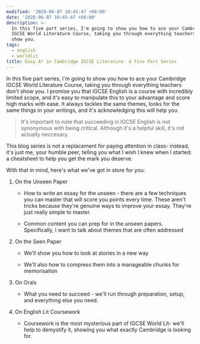 ```yaml
---
modified: '2020-06-07 10:45:47 +08:00'
date: '2020-06-07 10:45:47 +08:00'
description: >-
  In this five part series, I'm going to show you how to ace your Cambridge
  IGCSE World Literature Course, taking you through everything teachers don't
  show you.
tags:
  - english
  - worldlit
title: Easy A* in Cambridge IGCSE Literature- A Five Part Series
---
```


In this five part series, I'm going to show you how to ace your Cambridge IGCSE
World Literature Course, taking you through everything teachers don't show you.
I promise you that IGCSE English is a course with incredibly limited scope, and
it's easy to manipulate this to your advantage and score high marks with ease.
It always tackles the same themes, looks for the same things in your writings,
and it's acknowledging this will help you.

>   It's important to note that succeeding in IGCSE English is not synonymous
>   with being critical. Although it's a helpful skill, it's not actually
>   neccesary.

This blog series is not a replacement for paying attention in class- instead,
it's just me, your humble peer, telling you what I wish I knew when I started: a
cheatsheet to help you get the mark you deserve.

With that in mind, here's what we've got in store for you:

1.  On the Unseen Paper

    -   How to write an essay for the unseen - there are a few techniques you
        can master that will score you points every time. These aren't tricks
        because they're genuine ways to improve your essay. They're just really
        simple to master.

    -   Common content you can prep for in the unseen papers. Specifically, I
        want to talk about themes that are often addressed

2.  On the Seen Paper

    -   We'll show you how to look at stories in a new way

    -   We'll also how to compress them into a manageable chunks for
        memorisation

3.  On Orals

    -   What you need to succeed - we'll run through preparation, setup, and
        everything else you need.

4.  On English Lit Coursework

    -   Coursework is the most mysterious part of IGCSE World Lit- we'll help to
        demystify it, showing you what exactly Cambridge is looking for.
